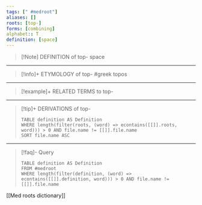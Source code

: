 ```yaml
---
tags: [" #medroot"]
aliases: []
roots: [top-]
forms: [combining]
alphabet:: T
definition: [space]
---
```

>[!Note] DEFINITION of top-
>space
_____
>[!info]+ ETYMOLOGY of top-
>#greek topos
_____
>[!example]+ RELATED TERMS to top-
>
_____
>[!tip]+ DERIVATIONS of top-
>```dataview
>TABLE definition AS Definition 
>WHERE length(filter(roots, (word) => econtains([[]].roots, word))) > 0 AND file.name != [[]].file.name
>SORT file.name ASC
>```
___
>[!faq]- Query
>```dataview
>TABLE definition AS Definition
>FROM #medroot
>WHERE length(filter(definition, (word) => econtains([[]].definition, word))) > 0 AND file.name != [[]].file.name
>```

[[Med roots dictionary]]